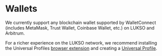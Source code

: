# Wallets

We currently support any blockchain wallet supported by WalletConnect (includes MetaMask, Trust Wallet, Coinbase Wallet, etc.) on LUKSO and Arbitrum.

For a richer experience on the LUKSO network, we recommend installing the Universal Profiles [browser extension](https://my.universalprofile.cloud/) and creating a [Universal Profile](https://my.universalprofile.cloud/).

